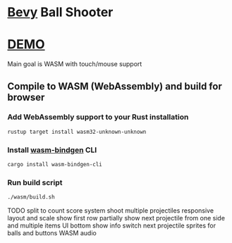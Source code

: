 # [Bevy](https://bevyengine.org/) Ball Shooter

# [DEMO](https://volodalexey.github.io/bevy-wasm-ball-shooter/)

Main goal is WASM with touch/mouse support

## Compile to WASM (WebAssembly) and build for browser

### Add WebAssembly support to your Rust installation
```sh
rustup target install wasm32-unknown-unknown
```

### Install [wasm-bindgen](https://github.com/rustwasm/wasm-bindgen) CLI
```sh
cargo install wasm-bindgen-cli
```

### Run build script

```sh
./wasm/build.sh
```

TODO
split to count score system
shoot multiple projectiles
responsive layout and scale
show first row partially
show next projectile from one side and multiple items
UI bottom show info
switch next projectile
sprites for balls and buttons
WASM audio
